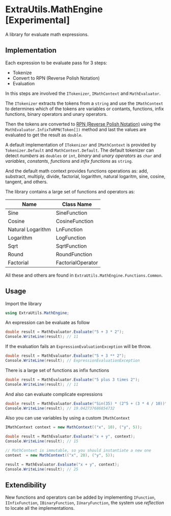 # ExtraUtils.MathEngine [Experimental]

A library for evaluate math expressions.

## Implementation

Each expression to be evaluate pass for 3 steps:
- Tokenize
- Convert to RPN (Reverse Polish Notation)
- Evaluation

In this steps are involved the ``ITokenizer``, ``IMathContext`` and ``MathEvaluator``.

The ``ITokenizer`` extracts the tokens from a ``string`` and use the
``IMathContext`` to determines which of the tokens are variables or contants,
functions, infix functions, binary operators and unary operators.

Then the tokens are converted to [RPN (Reverse Polish Notation)](https://en.wikipedia.org/wiki/Reverse_Polish_notation)
using the ``MathEvaluator.InfixToRPN(Token[])`` method and last
the values are evaluated to get the result as ``double``.

A default implementation of ``ITokenizer`` and ``IMathContext``
is provided by ``Tokenizer.Default`` and ``MathContext.Default``.
The default tokenizer can detect *numbers* as ``doubles`` or ``int``,
*binary* and *unary operators* as ``char`` and *variables*, *constants*, *functions* and *infix functions*
as ``string``.

And the default math context provides functions operations as: add, substract,
multiply, divide, factorial, logarithm, natural logaritm, sine, cosine, tangent, and others.

The library contains a large set of functions and operators as:

| Name | Class Name |
| ---- | -------------------------- |
| Sine | SineFunction               |
| Cosine | CosineFunction           |
| Natural Logarithm  | LnFunction   |
| Logarithm | LogFunction           |
| Sqrt  | SqrtFunction              |
| Round | RoundFunction             |
| Factorial | FactorialOperator     |

All these and others are found in ``ExtraUtils.MathEngine.Functions.Common``.

## Usage
Import the library
```csharp
using ExtraUtils.MathEngine;
```

An expression can be evaluate as follow
```csharp
double result = MathEvaluator.Evaluate("5 + 3 * 2");
Console.WriteLine(result); // 11
```

If the evaluation fails an ``ExpressionEvaluationException`` will
be throw.

```csharp
double result = MathEvaluator.Evaluate("5 + 3 ** 2");
Console.WriteLine(result); // ExpressionEvaluationException
```

There is a large set of functions as infix functions
```csharp
double result = MathEvaluator.Evaluate("5 plus 3 times 2");
Console.WriteLine(result); // 11
```

And also can evaluate complicate expressions
```csharp
double result = MathEvaluator.Evaluate("Sin(35) * (2^5 + (3 * 4 / 10))");
Console.WriteLine(result); // 19.042737686854732
```

Also you can use variables by using a custom ``IMathContext``
```csharp
IMathContext context = new MathContext(("x", 10), ("y", 5));

double result = MathEvaluator.Evaluate("x + y", context);
Console.WriteLine(result); // 15

// MathContext is immutable, so you should instantiate a new one
context  = new MathContext(("x", 20), ("y", 5));

result = MathEvaluator.Evaluate("x + y", context);
Console.WriteLine(result); // 25
```

## Extendibility

New functions and operators can be added by implementing
``IFunction``, ``IInfixFunction``, ``IBinaryFunction``, ``IUnaryFunction``,
the system use *reflection* to locate all the implementations.
